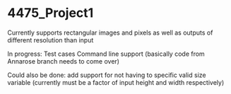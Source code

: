 # 4475_Project1

Currently supports rectangular images and pixels as well as outputs of different resolution than input

In progress:
Test cases
Command line support (basically code from Annarose branch needs to come over)

Could also be done:
add support for not having to specific valid size variable (currently must be a factor of input height and width respectively)
